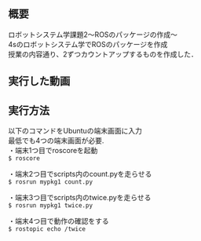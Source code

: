 ## 概要  
ロボットシステム学課題2～ROSのパッケージの作成～  
4sのロボットシステム学でROSのパッケージを作成  
授業の内容通り、2ずつカウントアップするものを作成した．  

## 実行した動画  


## 実行方法  
以下のコマンドをUbuntuの端末画面に入力  
最低でも4つの端末画面が必要.  
・端末1つ目でroscoreを起動  
`$ roscore`  

・端末2つ目でscripts内のcount.pyを走らせる  
`$ rosrun mypkg1 count.py`  

・端末3つ目でscripts内のtwice.pyを走らせる  
`$ rosrun mypkg1 twice.py`

・端末4つ目で動作の確認をする  
`$ rostopic echo /twice`
